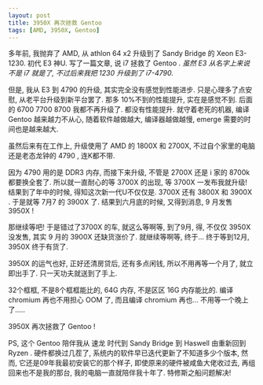 ```yaml
---
layout: post
title: 3950X 再次拯救 Gentoo
tags: [AMD, 3950X, Gentoo]
---
```






多年前, 我抛弃了 AMD, 从 athlon 64 x2 升级到了 Sandy Bridge 的 Xeon E3-1230. 初代 E3 神U. 写了一篇文章, 说 i7 拯救了 Gentoo .   *虽然 E3 从名字上来说不是 i7 就是了, 不过后来我把 1230 升级到了 i7-4790.* 



但是, 我从 E3 到 4790 的升级, 其实完全没有感觉到性能进步. 只是心理多了点安慰, 从老平台升级到新平台罢了. 那多 10%不到的性能提升, 实在是感觉不到. 后面的 6700 7700 8700 我都不再升级了.  都没有性能提升. 就守着老死的机器, 编译 Gentoo 越来越力不从心, 随着软件越做越大, 编译器越做越慢, emerge 需要的时间也是越来越大.



虽然后来有在工作上, 升级使用了 AMD 的 1800X 和 2700X, 不过自个家里的电脑还是老态龙钟的 4790 , 连K都不带. 

因为 4790 用的是 DDR3 内存, 而接下来升级, 不管是 2700X 还是 i 家的 8700k 都要换全套了. 所以就一直耐心的等 3700X 的出现, 等  3700X 一发布我就升级!  结果到了年中的时候, 得知这次新一代U不仅仅是. 3700X 还有 3800X 和 3900X . 于是就等 7月7 的 3900X 了. 结果到六月底的时候, 又得到消息, 9 月发售 3950X ! 



那继续等吧! 于是错过了3700X 的车, 就这么等啊等, 到了9月, 得, 不仅仅 3950X 没发售, 其实 9 月的 3900X 还缺货涨价了. 就继续等啊等, 终于... 终于等到12月, 3950X 终于有货了.



3950X 的运气也好, 正好还清房贷后, 还有多点闲钱, 所以不用再等一个月了,  就立即出手了. 只一天功夫就送到了手上.

32个框框, 不是8个框框能比的, 64G 内存, 不是区区 16G 内存能比的. 编译 chromium 再也不用担心 OOM 了, 而且编译 chromium 再也... 不用等一个晚上了.....



3950X 再次拯救了 Gentoo !



PS, 这个 Gentoo 陪伴我从 速龙 时代到 Sandy Bridge 到 Haswell 由重新回到 Ryzen .  硬件都换过几茬了, 系统内的软件早已迭代更新了不知道多少个版本, 然而, 它还是09年我最初安装它的那个样子, 即使原来的硬件被咸鱼大佬收过去, 再组回来也不是我的那台, 我的电脑一直就陪伴我十年了.  特修斯之船问题解决!



